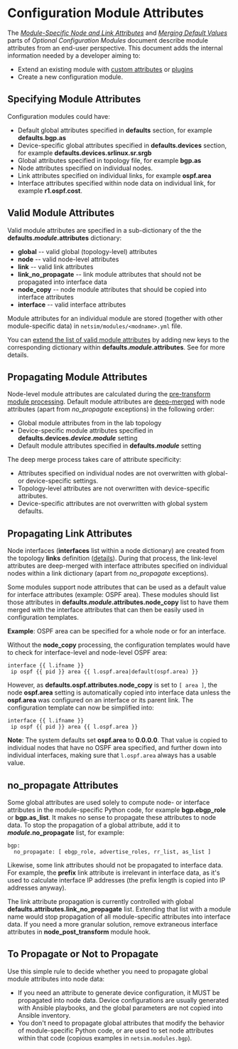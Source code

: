 # Configuration Module Attributes

The _[Module-Specific Node and Link Attributes](../modules.md#module-specific-node-and-link-attributes)_ and _[Merging Default Values](../modules.md#merging-default-values)_ parts of _Optional Configuration Modules_ document describe module attributes from an end-user perspective. This document adds the internal information needed by a developer aiming to:

* Extend an existing module with [custom attributes](../extend-attributes.md) or [plugins](../plugins.md)
* Create a new configuration module. 

## Specifying Module Attributes

Configuration modules could have:

* Default global attributes specified in **defaults** section, for example **defaults.bgp.as**
* Device-specific global attributes specified in **defaults.devices** section, for example **defaults.devices.srlinux.sr.srgb**
* Global attributes specified in topology file, for example **bgp.as**
* Node attributes specified on individual nodes.
* Link attributes specified on individual links, for example **ospf.area**
* Interface attributes specified within node data on individual link, for example **r1.ospf.cost**.

## Valid Module Attributes

Valid module attributes are specified in a sub-dictionary of the the **defaults._module_.attributes** dictionary:

* **global** -- valid global (topology-level) attributes
* **node** -- valid node-level attributes
* **link** -- valid link attributes
* **link_no_propagate** -- link module attributes that should not be propagated into interface data
* **node_copy** -- node module attributes that should be copied into interface attributes
* **interface** -- valid interface attributes

Module attributes for an individual module are stored (together with other module-specific data) in `netsim/modules/<modname>.yml` file.

You can [extend the list of valid module attributes](../extend-attributes.md) by adding new keys to the corresponding dictionary within **defaults._module_.attributes**. See [](validation.md) for more details.

## Propagating Module Attributes

Node-level module attributes are calculated during the [pre-transform module processing](transform.md#adjust-global-module-parameters). Default module attributes are [deep-merged](../defaults.md#deep-merging) with node attributes (apart from *no_propagate* exceptions) in the following order:

* Global module attributes from in the lab topology
* Device-specific module attributes specified in **defaults.devices._device_._module_** setting
* Default module attributes specified in **defaults._module_** setting

The deep merge process takes care of attribute specificity:

* Attributes specified on individual nodes are not overwritten with global- or device-specific settings.
* Topology-level attributes are not overwritten with device-specific attributes.
* Device-specific attributes are not overwritten with global system defaults.

## Propagating Link Attributes

Node interfaces (**interfaces** list within a node dictionary) are created from the topology **links** definition ([details](../links.md)). During that process, the link-level attributes are deep-merged with interface attributes specified on individual nodes within a link dictionary (apart from *no_propagate* exceptions).

Some modules support node attributes that can be used as a default value for interface attributes (example: OSPF area). These modules should list those attributes in **defaults._module_.attributes.node_copy** list to have them merged with the interface attributes that can then be easily used in configuration templates.

**Example**: OSPF area can be specified for a whole node or for an interface. 

Without the **node_copy** processing, the configuration templates would have to check for interface-level and node-level OSPF area:

```
interface {{ l.ifname }}
 ip ospf {{ pid }} area {{ l.ospf.area|default(ospf.area) }}
```

However, as **defaults.ospf.attributes.node_copy** is set to `[ area ]`, the node **ospf.area** setting is automatically copied into interface data unless the **ospf.area** was configured on an interface or its parent link. The configuration template can now be simplified into:

```
interface {{ l.ifname }}
 ip ospf {{ pid }} area {{ l.ospf.area }}
```

**Note**: The system defaults set **ospf.area** to **0.0.0.0**. That value is copied to individual nodes that have no OSPF area specified, and further down into individual interfaces, making sure that `l.ospf.area` always has a usable value.

## no_propagate Attributes

Some global attributes are used solely to compute node- or interface attributes in the module-specific Python code, for example **bgp.ebgp_role** or **bgp.as_list**. It makes no sense to propagate these attributes to node data. To stop the propagation of a global attribute, add it to **_module_.no_propagate** list, for example:

```
bgp:
  no_propagate: [ ebgp_role, advertise_roles, rr_list, as_list ]
```

Likewise, some link attributes should not be propagated to interface data. For example, the **prefix** link attribute is irrelevant in interface data, as it's used to calculate interface IP addresses (the prefix length is copied into IP addresses anyway). 

The link attribute propagation is currently controlled with global **defaults.attributes.link_no_propagate** list. Extending that list with a module name would stop propagation of all module-specific attributes into interface data. If you need a more granular solution, remove extraneous interface attributes in **node_post_transform** module hook.

## To Propagate or Not to Propagate

Use this simple rule to decide whether you need to propagate global module attributes into node data:

* If you need an attribute to generate device configuration, it MUST be propagated into node data. Device configurations are usually generated with Ansible playbooks, and the global parameters are not copied into Ansible inventory.
* You don't need to propagate global attributes that modify the behavior of module-specific Python code, or are used to set node attributes within that code (copious examples in `netsim.modules.bgp`). 
